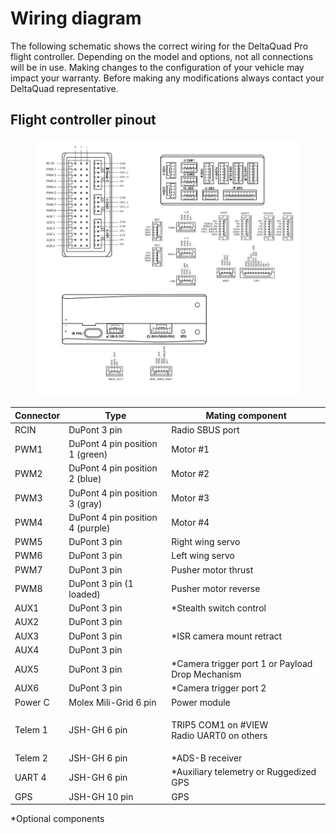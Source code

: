 # Wiring diagram

The following schematic shows the correct wiring for the DeltaQuad Pro flight controller. Depending on the model and options, not all connections will be in use. Making changes to the configuration of your vehicle may impact your warranty. Before making any modifications always contact your DeltaQuad representative.

## Flight controller pinout



<figure><img src="../.gitbook/assets/nora-pinouts.jpg" alt=""><figcaption></figcaption></figure>

| **Connector** | **Type**                         | **Mating component**                                |
| ------------- | -------------------------------- | --------------------------------------------------- |
| RCIN          | DuPont 3 pin                     | Radio SBUS port                                     |
| PWM1          | DuPont 4 pin position 1 (green)  | Motor #1                                            |
| PWM2          | DuPont 4 pin position 2 (blue)   | Motor #2                                            |
| PWM3          | DuPont 4 pin position 3 (gray)   | Motor #3                                            |
| PWM4          | DuPont 4 pin position 4 (purple) | Motor #4                                            |
| PWM5          | DuPont 3 pin                     | Right wing servo                                    |
| PWM6          | DuPont 3 pin                     | Left wing servo                                     |
| PWM7          | DuPont 3 pin                     | Pusher motor thrust                                 |
| PWM8          | DuPont 3 pin (1 loaded)          | Pusher motor reverse                                |
| AUX1          | DuPont 3 pin                     | \*Stealth switch control                            |
| AUX2          | DuPont 3 pin                     |                                                     |
| AUX3          | DuPont 3 pin                     | \*ISR camera mount retract                          |
| AUX4          | DuPont 3 pin                     |                                                     |
| AUX5          | DuPont 3 pin                     | \*Camera trigger port 1 or Payload Drop Mechanism   |
| AUX6          | DuPont 3 pin                     | \*Camera trigger port 2                             |
| Power C       | Molex Mili-Grid 6 pin            | Power module                                        |
| Telem 1       | JSH-GH 6 pin                     | <p>TRIP5 COM1 on #VIEW<br>Radio UART0 on others</p> |
| Telem 2       | JSH-GH 6 pin                     | \*ADS-B receiver                                    |
| UART 4        | JSH-GH 6 pin                     | \*Auxiliary telemetry or Ruggedized GPS             |
| GPS           | JSH-GH 10 pin                    | GPS                                                 |

\*Optional components

